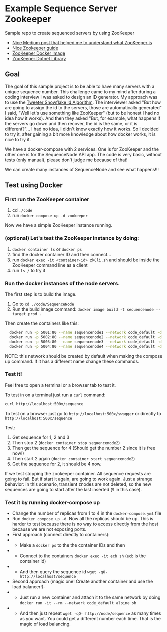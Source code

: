 # Example Sequence Server Zookeeper
Sample repo to create sequenced servers by using ZooKeeper

- [Nice Medium post that helped me to understand what ZooKeeper is](https://bikas-katwal.medium.com/zookeeper-introduction-designing-a-distributed-system-using-zookeeper-and-java-7f1b108e236e)
- [Nice Zookeeper guide](https://www.tutorialspoint.com/zookeeper/zookeeper_quick_guide.htm)
- [ZooKeeper Docker Image](https://hub.docker.com/_/zookeeper)
- [ZooKeeper Dotnet Library](https://github.com/shayhatsor/zookeeper)


## Goal

The goal of this sample project is to be able to have many servers with a unique sequence number. This challenge came to my mind after during a coding interview I was asked to design an ID generator. My approach was to use the [Tweeter Snowflake Id Algorithm](https://en.wikipedia.org/wiki/Snowflake_ID). The interviewer asked "But how are going to assign the id to the servers, those are automatically generated" I said, "Well let's use something like ZooKeeper" (but to be honest I had no idea how it works). And then they asked "But, for example, what happens if the servers go down and then recover, the id is the same, or it is different?"... I had no idea, I didn't know exactly how it works. So I decided to try it, after gaining a bit more knowledge about how docker works, it is nice to try it.

We have a docker-compose with 2 services. One is for ZooKeeper and the other one is for the SequenceNode API app. The code is very basic, without tests (only manual), please don't judge me because of that!

We can create many instances of SequenceNode and see what happens!!!


## Test using Docker

### First run the ZooKeeper container

1. cd `./code`
2. run `docker compose up -d zookeeper`

Now we have a simple ZooKeeper instance running.

### (optional) Let's test the ZooKeeper instance by doing:

1. `docker container ls` or `docker ps`
2. find the docker container ID and then connect...
3. run `docker exec -it <container-id> zkCli.sh` and should be inside the ZooKeeper command line as a client
4. run `ls /` to try it

### Run the docker instances of the node servers.

The first step is to build the image.

1. Go to `cd ./code/SequenceNode`
2. Run the build image command: `docker image build -t sequencenode --target prod . `

Then create the containers like this:

```bash
  docker run -p 5001:80 --name sequencenode1 --network code_default -d sequencenode
  docker run -p 5002:80 --name sequencenode2 --network code_default -d sequencenode
  docker run -p 5003:80 --name sequencenode3 --network code_default -d sequencenode
  docker run -p 5004:80 --name sequencenode4 --network code_default -d sequencenode
```

NOTE: this network should be created by default when making the compose up command. If it has a different name change these commands.

### Test it!

Feel free to open a terminal or a browser tab to test it.

To test in on a terminal just run a `curl` command:

```bash
curl http://localhost:500x/sequence
```

To test on a browser just go to `http://localhost:500x/swagger` or directly to `http://localhost:500x/sequence`

Test:
1. Get sequence for 1, 2 and 3
2. Then stop 2 (`docker container stop sequencenode2`)
3. Then get the sequence for 4 (Should get the number 2 since it is free now!)
4. Then start 2 again (`docker container start sequencenode2`)
5. Get the sequence for 2, it should be 4 now.

If we test stopping the zookeeper container. All sequence requests are going to fail. But if start it again, are going to work again. Just a strange behavior: in this scenario, transient znodes are not deleted, so the new sequences are going to start after the last inserted (`5` in this case).

### Test it by running docker-compose up

- Change the number of replicas from 1 to 4 in the `docker-compose.yml` file
- Run `docker compose up -d`. Now all the replicas should be up. This is harder to test because there is no way to access directly from the host because we are not exposing ports.
- First approach (connect directly to containers):
- - Make a `docker ps` to the the container IDs and then
- - Connect to the containers `docker exec -it ecb sh` (`ecb` is the container id)
- - And then query the sequence id `wget -qO- http://localhost/sequence`
- Second approach (magic one! Create another container and use the load balancer!):
- - Just run a new container and attach it to the same network by doing `docker run -it --rm --network code_default alpine sh`
- - And then just repeat `wget -qO- http://node/sequence` as many times as you want. You could get a different number each time. That is the magic of load balancing.
